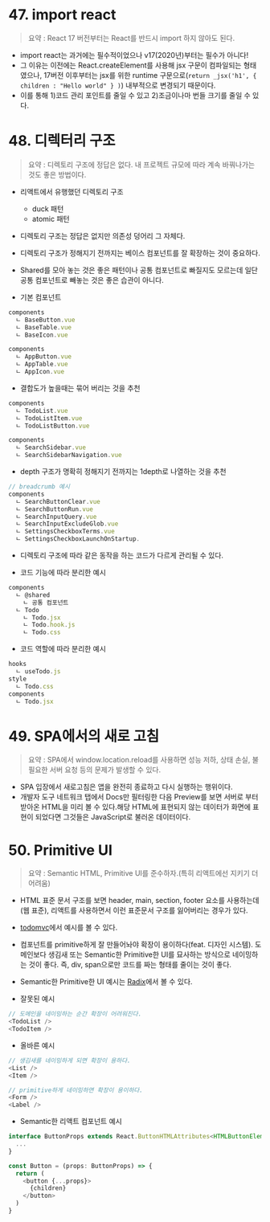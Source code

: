 # 47. import react

> 요약 : React 17 버전부터는 React를 반드시 import 하지 않아도 된다.

- import react는 과거에는 필수적이었으나 v17(2020년)부터는 필수가 아니다!
- 그 이유는 이전에는 React.createElement를 사용해 jsx 구문이 컴파일되는 형태였으나, 17버전 이후부터는 jsx를 위한 runtime 구문으로(`return _jsx('h1', { children : "Hello world" } )`) 내부적으로 변경되기 때문이다.
- 이를 통해 1)코드 관리 포인트를 줄일 수 있고 2)조금이나마 번들 크기를 줄일 수 있다.

# 48. 디렉터리 구조

> 요약 : 디렉토리 구조에 정답은 없다. 내 프로젝트 규모에 따라 계속 바꿔나가는 것도 좋은 방법이다.

- 리액트에서 유행했던 디렉토리 구조
  - duck 패턴
  - atomic 패턴
- 디렉토리 구조는 정답은 없지만 의존성 덩어리 그 자체다.
- 디렉토리 구조가 정해지기 전까지는 베이스 컴포넌트를 잘 확장하는 것이 중요하다.
- Shared를 모아 놓는 것은 좋은 패턴이나 공통 컴포넌트로 빠질지도 모르는데 일단 공통 컴포넌트로 빼놓는 것은 좋은 습관이 아니다.

- 기본 컴포넌트
```js
components
  ㄴ BaseButton.vue
  ㄴ BaseTable.vue
  ㄴ BaseIcon.vue

components
  ㄴ AppButton.vue
  ㄴ AppTable.vue
  ㄴ AppIcon.vue
```

- 결합도가 높을때는 묶어 버리는 것을 추천
```js
components
  ㄴ TodoList.vue
  ㄴ TodoListItem.vue
  ㄴ TodoListButton.vue

components
  ㄴ SearchSidebar.vue
  ㄴ SearchSidebarNavigation.vue
```

- depth 구조가 명확히 정해지기 전까지는 1depth로 나열하는 것을 추천
```js
// breadcrumb 예시
components
  ㄴ SearchButtonClear.vue
  ㄴ SearchButtonRun.vue
  ㄴ SearchInputQuery.vue
  ㄴ SearchInputExcludeGlob.vue
  ㄴ SettingsCheckboxTerms.vue
  ㄴ SettingsCheckboxLaunchOnStartup.
```

- 디렉토리 구조에 따라 같은 동작을 하는 코드가 다르게 관리될 수 있다.

- 코드 기능에 따라 분리한 예시
```js
components
  ㄴ @shared
    ㄴ 공통 컴포넌트
  ㄴ Todo
    ㄴ Todo.jsx
    ㄴ Todo.hook.js
    ㄴ Todo.css
```

- 코드 역할에 따라 분리한 예시
```js
hooks
  ㄴ useTodo.js
style
  ㄴ Todo.css
components
  ㄴ Todo.jsx
```

# 49. SPA에서의 새로 고침

> 요약 : SPA에서 window.location.reload를 사용하면 성능 저하, 상태 손실, 불필요한 서버 요청 등의 문제가 발생할 수 있다.

- SPA 입장에서 새로고침은 앱을 완전히 종료하고 다시 실행하는 행위이다.
- 개발자 도구 네트워크 탭에서 Docs만 필터링한 다음 Preview를 보면 서버로 부터 받아온 HTML을 미리 볼 수 있다.해당 HTML에 표현되지 않는 데이터가 화면에 표현이 되었다면 그것들은 JavaScript로 불러온 데이터이다.

# 50. Primitive UI

> 요약 : Semantic HTML, Primitive UI를 준수하자.(특히 리액트에선 지키기 더 어려움)

- HTML 표준 문서 구조를 보면 header, main, section, footer 요소를 사용하는데(웹 표준), 리액트를 사용하면서 이런 표준문서 구조를 잃어버리는 경우가 있다.
- [todomvc](https://todomvc.com/)에서 예시를 볼 수 있다.
- 컴포넌트를 primitive하게 잘 만들어놔야 확장이 용이하다(feat. 디자인 시스템). 도메인보다 생김새 또는 Semantic한 Primitive한 UI를 묘사하는 방식으로 네이밍하는 것이 좋다. 즉, div, span으로만 코드를 짜는 형태를 줄이는 것이 좋다.
- Semantic한 Primitive한 UI 예시는 [Radix](https://www.radix-ui.com/primitives)에서 볼 수 있다.

- 잘못된 예시
```js
// 도메인을 네이밍하는 순간 확장이 어려워진다.
<TodoList />
<TodoItem />
```

- 올바른 예시
```js
// 생김새를 네이밍하게 되면 확장이 용하다.
<List />
<Item />

// primitive하게 네이밍하면 확장이 용이하다.
<Form />
<Label />
```

- Semantic한 리액트 컴포넌트 예시
```js
interface ButtonProps extends React.ButtonHTMLAttributes<HTMLButtonElement> {
  ...
}

const Button = (props: ButtonProps) => {
  return (
    <button {...props}>
      {children}
    </button>
  )
}
```